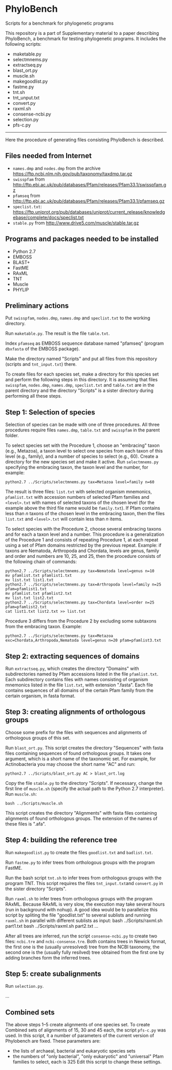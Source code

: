 # PhyloBench
Scripts for a benchmark for phylogenetic programs

This repository is a part of Supplementary material to a paper describing PhyloBench, 
a benchmark for testing phylogenetic programs. It includes the following scripts:
 * maketable.py
 * selectmnems.py
 * extractseq.py
 * blast_ort.py
 * muscle.sh
 * makegoodlist.py
 * fastme.py
 * tnt.sh
 * tnt_unput.txt
 * convert.py
 * raxml.sh
 * consense-ncbi.py
 * selection.py
 * pfs-c.py

-----

Here the procedure of generating files consisting PhyloBench is described. 

Files needed from Internet 
-----
 * `names.dmp` and `nodes.dmp` from the archive https://ftp.ncbi.nlm.nih.gov/pub/taxonomy/taxdmp.tar.gz
 * `swisspfam` from http://ftp.ebi.ac.uk/pub/databases/Pfam/releases/Pfam33.1/swisspfam.gz
 * `pfamseq` from http://ftp.ebi.ac.uk/pub/databases/Pfam/releases/Pfam33.1/pfamseq.gz
 * `speclist.txt`: https://ftp.uniprot.org/pub/databases/uniprot/current_release/knowledgebase/complete/docs/speclist.txt
 * `stable.py` from http://www.drive5.com/muscle/stable.tar.gz

Programs and packages needed to be installed
-----
 * Python 2.7
 * EMBOSS
 * BLAST+
 * FastME
 * RAxML
 * TNT
 * Muscle
 * PHYLIP

Preliminary actions
-----
Put `swisspfam`, `nodes.dmp`, `names.dmp` and `speclist.txt` to the working directory.

Run `maketable.py`. The result is the file `table.txt`.

Index `pfamseq` as EMBOSS sequence database named "pfamseq" (program `dbxfasta` of the EMBOSS package).

Make the directory named "Scripts" and put all files from this repository (scripts and `tnt_input.txt`) there.

To create files for each species set, make a directory for this species set 
and perform the following steps in this directory. 
It is assuming that files `swisspfam`, `nodes.dmp`, `names.dmp`, `speclist.txt` and `table.txt` 
are in the parent directory and the directory "Scripts" is a sister directory 
during performing all these steps.

Step 1: Selection of species
-----
Selection of species can be made with one of three procedures. 
All three procedures require files `names.dmp`, `table.txt` and `swisspfam` 
in the parent folder.

To select species set with the Procedure 1, choose an "embracing" taxon (e.g., Metazoa), 
a taxon level to select one species from each taxon of this level (e.g., family), 
and a number of species to select (e.g., 60). 
Create a directory for the new species set and make it active. 
Run `selectmnems.py` specifying the embracing taxon, the taxon level and the number, for example:

`python2.7 ../Scripts/selectmnems.py tax=Metazoa level=family n=60`

The result is three files: `list.txt` with selected organism mnemonics, 
`pfamlist.txt` with accession numbers of selected Pfam families and 
`<level>.txt` with names of selected taxons of the chosen level 
(for the example above the third file name would be `family.txt`). 
If Pfam contains less than *n* taxons of the chosen level in the embracing taxon, 
then the files `list.txt` and `<level>.txt` will contain less than *n* items.

To select species with the Procedure 2, 
choose several embracing taxons and for each a taxon level and a number. 
This procedure is a generalization of the Procedure 1 and consists of repeating Procedure 1, 
at each repeat using a set of Pfam domains restricted by the previous repeat. 
Example: if taxons are Nematoda, Arthropoda and Chordata, levels are genus, family and order 
and numbers are 10, 25, and 25, then the procedure consists of the following chain of commands:

    python2.7 ../Scripts/selectmnems.py tax=Nematoda level=genus n=10
    mv pfamlist.txt pfamlist1.txt  
    mv list.txt list1.txt
    python2.7 ../Scripts/selectmnems.py tax=Arthropoda level=family n=25 pfam=pfamlist1.txt
    mv pfamlist.txt pfamlist2.txt
    mv list.txt list2.txt
    python2.7 ../Scripts/selectmnems.py tax=Chordata level=order n=25 pfam=pfamlist2.txt
    cat list1.txt list2.txt >> list.txt

Procedure 3 differs from the Procedure 2 by excluding some subtaxons from the embracing taxon. Example:

    python2.7 ../Scripts/selectmnems.py tax=Metazoa exc=Chordata,Arthropoda,Nematoda level=genus n=20 pfam=pfamlist3.txt

Step 2: extracting sequences of domains
-----
Run `extractseq.py`, which creates the directory "Domains" with subdirectories named by 
Pfam accessions listed in the file `pfamlist.txt`. 
Each subdirectory contains files with names consisting of organism mnemonics 
listed in the file `list.txt`, with extension ".fasta". 
Each file contains sequences of all domains of the certain Pfam family from the certain organism, 
in fasta format.

Step 3: creating alignments of orthologous groups
-----
Choose some prefix for the files with sequences and alignments of orthologous groups of this set.

Run `blast_ort.py`. 
This script creates the directory "Sequences" with fasta files containing sequences of found orthologous groups.
It takes one argument, which is a short name of the taxonomic set. 
For example, for Actinobacteria you may choose the short name "AC" and run:

`python2.7 ../Scripts/blast_ort.py AC > blast_ort.log`

Copy the file `stable.py` to the directory "Scripts". 
If necessary, change the first line of `muscle.sh` (specify the actual path to the Python 2.7 interpreter).
Run `muscle.sh`:

`bash ../Scripts/muscle.sh`

This script creates the directory "Alignments" with fasta files containing
alignments of found orthologous groups. 
The extension of the names of these files is ".afa".

Step 4: building the reference tree
-----
Run `makegoodlist.py` to create the files `goodlist.txt` and `badlist.txt`.

Run `fastme.py` to infer trees from orthologous groups with the program FastME.

Run the bash script  `tnt.sh` to infer trees from orthologous groups with the program TNT.
This script requires the files `tnt_input.txt`and `convert.py` in the sister
directory "Scripts".

Run `raxml.sh` to infer trees from orthologous groups with the program RAxML. 
Because RAxML is very slow, the execution may take several hours (run in background with nohup).
A good idea would be to parallelize this script by spliting the file "goodlist.txt"
to several sublists and running `raxml.sh` in parallel with different sublists as input:
    bash ../Scripts/raxml.sh part1.txt
    bash ../Scripts/raxml.sh part2.txt
    ...

After all trees are inferred, run the script `consense-ncbi.py` to create 
two files: `ncbi.tre` and `ncbi-consense.tre`. Both contains trees in Newick format,
the first one is the (usually unresolved) tree from the NCBI taxonomy, 
the second one is the (usually fully resilved) tree obtained from the first one
by adding branches form the inferred trees.

Step 5: create subalignments
-----
Run `selection.py`.

...

Combined sets
-----
The above steps 1–5 create alignments of one species set. 
To create Combined sets of alignments of 15, 30 and 45 each, the script `pfs-c.py` was used. 
In this script, it a number of parameters of the current version of Phylobench are fixed. 
These parameters are:
 * the lists of archaeal, bacterial and eukaryotic species sets
 * the numbers of "only bacterial", "only eukaryotic" and "universal" Pfam families to select, each is 325
Edit this script to change these settings.